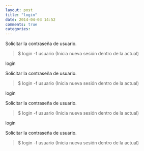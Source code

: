 ```yaml
---
layout: post
title: "login"
date: 2014-04-03 14:52
comments: true
categories: 
---
```

Solicitar la contraseña de usuario.

>$ login -f  usuario (Inicia nueva sesión dentro de la actual)

login

Solicitar la contraseña de usuario.

>$ login -f  usuario (Inicia nueva sesión dentro de la actual)

login

Solicitar la contraseña de usuario.

>$ login -f  usuario (Inicia nueva sesión dentro de la actual)

login

Solicitar la contraseña de usuario.

>$ login -f  usuario (Inicia nueva sesión dentro de la actual)


